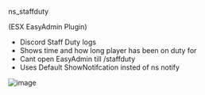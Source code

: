 ns_staffduty

(ESX EasyAdmin Plugin)

- Discord Staff Duty logs
- Shows time and how long player has been on duty for 
- Cant open EasyAdmin till /staffduty
- Uses Default ShowNotifcation insted of ns notify

![image](https://user-images.githubusercontent.com/95194821/183550391-58d88e05-a90f-41e7-9466-45fd4950a8be.png)
